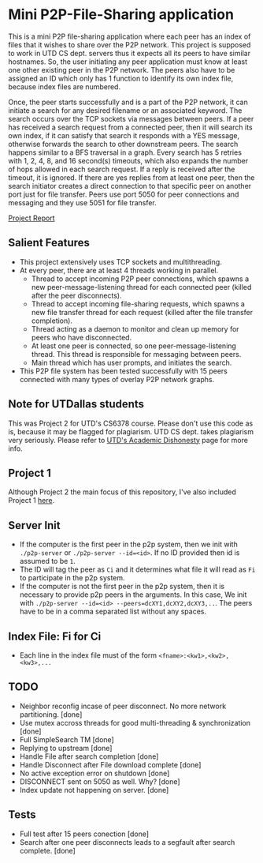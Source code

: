 # Mini P2P-File-Sharing application

This is a mini P2P file-sharing application where each peer has an index of files that it wishes to share over the P2P network. This project is supposed to work in UTD CS dept. servers thus it expects all its peers to have similar hostnames. So, the user initiating any peer application must know at least one other existing peer in the P2P network. The peers also have to be assigned an ID which only has 1 function to identify its own index file, because index files are numbered.

Once, the peer starts successfully and is a part of the P2P network, it can initiate a search for any desired filename or an associated keyword. The search occurs over the TCP sockets via messages between peers. If a peer has received a search request from a connected peer, then it will search its own index, if it can satisfy that search it responds with a YES message, otherwise forwards the search to other downstream peers. The search happens similar to a BFS traversal in a graph. Every search has 5 retries with 1, 2, 4, 8, and 16 second(s) timeouts, which also expands the number of hops allowed in each search request. If a reply is received after the timeout, it is ignored. If there are yes replies from at least one peer, then the search initiator creates a direct connection to that specific peer on another port just for file transfer. Peers use port 5050 for peer connections and messaging and they use 5051 for file transfer.

[Project Report](./REPORT.md)

## Salient Features

- This project extensively uses TCP sockets and multithreading.
- At every peer, there are at least 4 threads working in parallel.
  - Thread to accept incoming P2P peer connections, which spawns a new peer-message-listening thread for each connected peer (killed after the peer disconnects).
  - Thread to accept incoming file-sharing requests, which spawns a new file transfer thread for each request (killed after the file transfer completion).
  - Thread acting as a daemon to monitor and clean up memory for peers who have disconnected.
  - At least one peer is connected, so one peer-message-listening thread. This thread is responsible for messaging between peers.
  - Main thread which has user prompts, and initiates the search.
- This P2P file system has been tested successfully with 15 peers connected with many types of overlay P2P network graphs.


## Note for UTDallas students

This was Project 2 for UTD's CS6378 course.
Please don't use this code as is, because it may be flagged for plagiarism. UTD CS dept. takes plagiarism very seriously.
Please refer to [UTD's Academic Dishonesty](https://conduct.utdallas.edu/dishonesty) page for more info.

## Project 1

Although Project 2 the main focus of this repository, I've also included Project 1 [here](./project1/).

## Server Init

- If the computer is the first peer in the p2p system, then we init with `./p2p-server` or `./p2p-server --id=<id>`. If no ID provided then id is assumed to be `1`.
- The ID will tag the peer as `Ci` and it determines what file it will read as `Fi` to participate in the p2p system.
- If the computer is not the first peer in the p2p system, then it is necessary to provide p2p peers in the arguments. In this case, We init with `./p2p-server --id=<id> --peers=dcXY1,dcXY2,dcXY3,..`. The peers have to be in a comma separated list without any spaces.

## Index File: Fi for Ci

- Each line in the index file must of the form `<fname>:<kw1>,<kw2>,<kw3>,...`

## TODO

- Neighbor reconfig incase of peer disconnect. No more network partitioning. [done]
- Use mutex accross threads for good multi-threading & synchronization [done]
- Full SimpleSearch TM [done]
- Replying to upstream [done]
- Handle File after search completion [done]
- Handle Disconnect after File download complete [done]
- No active exception error on shutdown [done]
- DISCONNECT sent on 5050 as well. Why? [done]
- Index update not happening on server. [done]

## Tests

- Full test after 15 peers conection [done]
- Search after one peer disconnects leads to a segfault after search complete. [done]
